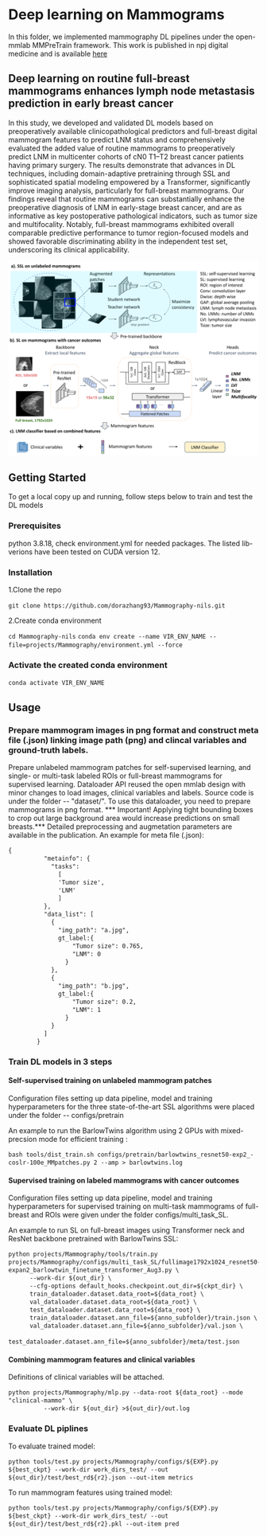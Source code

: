 # Deep learning on Mammograms
In this folder, we implemented mammography DL pipelines under the open-mmlab MMPreTrain framework. This work is published in npj digital medicine and is available [here](https://doi.org/10.1038/s41746-025-01831-8)
## Deep learning on routine full-breast mammograms enhances lymph node metastasis prediction in early breast cancer
In this study, we developed and validated DL models based on preoperatively available clinicopathological predictors and full-breast digital mammogram features to predict LNM status and comprehensively evaluated the added value of routine mammograms to preoperatively predict LNM in multicenter cohorts of cN0 T1–T2 breast cancer patients having primary surgery. The results demonstrate that advances in DL techniques, including domain-adaptive pretraining through SSL and sophisticated spatial modeling empowered by a Transformer, significantly improve imaging analysis, particularly for full-breast mammograms. Our findings reveal that routine mammograms can substantially enhance the preoperative diagnosis of LNM in early-stage breast cancer, and are as informative as key postoperative pathological indicators, such as tumor size and multifocality. Notably, full-breast mammograms exhibited overall comparable predictive performance to tumor region-focused models and showed favorable discriminating ability in the independent test set, underscoring its clinical applicability. 

![Overview of the Pathformer](DL_workflow.png)
## Getting Started

To get a local copy up and running, follow steps below to train and test the DL models

### Prerequisites

python 3.8.18, check environment.yml for needed packages. The listed lib-verions have been tested on CUDA version 12.

### Installation

1.Clone the repo

```git clone https://github.com/dorazhang93/Mammography-nils.git```

2.Create conda environment

```cd Mammography-nils```
```conda env create --name VIR_ENV_NAME --file=projects/Mammography/environment.yml --force```

### Activate the created conda environment

```conda activate VIR_ENV_NAME```

## Usage
### Prepare mammogram images in png format and construct meta file (.json) linking image path (png) and clincal variables and ground-truth labels.
Prepare unlabeled mammogram patches for self-supervised learning, and single- or multi-task labeled ROIs or full-breast mammograms for supervised learning. Dataloader API reused the open mmlab design with minor changes to load images, clinical variables and labels. Source code is under the folder -- "dataset/". To use this dataloader, you need to prepare mammograms in png format. *** Important! Applying tight bounding boxes to crop out large background area would increase predictions on small breasts.***
Detailed preprocessing and augmetation parameters are available in the publication.
An example for meta file (.json):
```
{
          "metainfo": {
            "tasks":
              [
              'Tumor size',
              'LNM'
              ]
          },
          "data_list": [
            {
              "img_path": "a.jpg",
              gt_label:{
                  "Tumor size": 0.765,
                  "LNM": 0
                }
            },
            {
              "img_path": "b.jpg",
              gt_label:{
                  "Tumor size": 0.2,
                  "LNM": 1
                }
            }
          ]
        }
```

### Train DL models in 3 steps
#### Self-supervised training on unlabeled mammogram patches
Configuration files setting up data pipeline, model and training hyperparameters for the three state-of-the-art SSL algorithms were placed under the folder -- configs/pretrain

An example to run the BarlowTwins algorithm using 2 GPUs with mixed-precsion mode for efficient training :
```
bash tools/dist_train.sh configs/pretrain/barlowtwins_resnet50-exp2_-coslr-100e_MMpatches.py 2 --amp > barlowtwins.log
```
#### Supervised training on labeled mammograms with cancer outcomes

Configuration files setting up data pipeline, model and training hyperparameters for supervised training on multi-task mammograms of full-breast and ROIs were given under the folder configs/multi_task_SL.

An example to run SL on full-breast images using Transformer neck and ResNet backbone pretrained with BarlowTwins SSL:
```
python projects/Mammography/tools/train.py projects/Mammography/configs/multi_task_SL/fullimage1792x1024_resnet50-expan2_barlowtwin_finetune_transformer_Aug3.py \
      --work-dir ${out_dir} \
      --cfg-options default_hooks.checkpoint.out_dir=${ckpt_dir} \
      train_dataloader.dataset.data_root=${data_root} \
      val_dataloader.dataset.data_root=${data_root} \
      test_dataloader.dataset.data_root=${data_root} \
      train_dataloader.dataset.ann_file=${anno_subfolder}/train.json \
      val_dataloader.dataset.ann_file=${anno_subfolder}/val.json \
      test_dataloader.dataset.ann_file=${anno_subfolder}/meta/test.json
```

#### Combining mammogram features and clinical variables
Definitions of clinical variables will be attached.
```
python projects/Mammography/mlp.py --data-root ${data_root} --mode "clinical-mammo" \
          --work-dir ${out_dir} >${out_dir}/out.log
```
### Evaluate DL piplines

To evaluate trained model:
```
python tools/test.py projects/Mammography/configs/${EXP}.py ${best_ckpt} --work-dir work_dirs_test/ --out ${out_dir}/test/best_rd${r2}.json --out-item metrics
```
To run mammogram features using trained model:
```
python tools/test.py projects/Mammography/configs/${EXP}.py ${best_ckpt} --work-dir work_dirs_test/ --out ${out_dir}/test/best_rd${r2}.pkl --out-item pred
```
